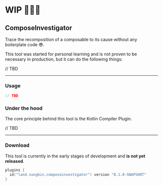 # WIP 👻👻👻

## ComposeInvestigator

Trace the recomposition of a composable to its cause without any boilerplate code 😎.

This tool was started for personal learning and is not proven to be necessary in production, but it can do the following things:

// TBD

---

### Usage

```kotlin
// TBD
```

### Under the hood

The core principle behind this tool is the Kotlin Compiler Plugin.

// TBD

---

### Download

This tool is currently in the early stages of development and **is not yet released**.

```kotlin
plugins {
  id("land.sungbin.composeinvestigator") version "0.1.0-SNAPSHOT"
}
```
